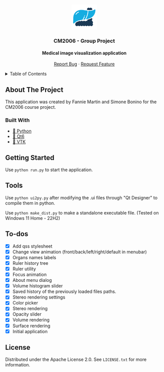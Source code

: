 <a name="readme-top"></a>

<!-- PROJECT LOGO -->
<br />
<div align="center">
    <img src="app\resources\icons\window\logo_512.png" alt="Logo" width="80" height="80">

<h3 align="center">CM2006 - Group Project</h3>

<h4 align="center">Medical image visualization application</h4>

<p align="center">
    <a href="https://github.com/electrogram-project/electrogram/issues">Report Bug</a>
    ·
    <a href="https://github.com/electrogram-project/electrogram/issues">Request Feature</a>
  </p>
</div>

<!-- TABLE OF CONTENTS -->
<details>
  <summary>Table of Contents</summary>
  <ol>
    <li>
      <a href="#about-the-project">About The Project</a>
      <ul>
        <li><a href="#built-with">Built With</a></li>
      </ul>
    </li>
    <li>
      <a href="#getting-started">Getting Started</a>
    </li>
    <li>
      <a href="#tools">Tools</a>
    </li>
    <li><a href="#to-dos">To-dos</a></li>
    <li><a href="#license">License</a></li>
</ol>
</details>

<!-- ABOUT THE PROJECT -->

## About The Project

This application was created by Fannie Martin and Simone Bonino for the CM2006 course project.

### Built With

- [🐍 Python](https://www.python.org/)
- [🎨 Qt6](https://pypi.org/project/PyQt6/)
- [🧊 VTK](https://vtk.org/)


<!-- GETTING STARTED -->

## Getting Started

Use `python run.py` to start the application.

## Tools

Use `python ui2py.py` after modifying the .ui files through "Qt Designer" to compile them in python.

Use `python make_dist.py` to make a standalone executable file. (Tested on Windows 11 Home - 22H2)

## To-dos

- [X] Add qss stylesheet
- [X] Change view animation (front/back/left/right/default in menubar)
- [X] Organs names labels
- [X] Ruler history tree
- [X] Ruler utility
- [X] Focus animation
- [X] About menu dialog
- [X] Volume histogram slider
- [X] Saved history of the previously loaded files paths.
- [X] Stereo rendering settings
- [X] Color picker
- [X] Stereo rendering
- [X] Opacity slider
- [X] Volume rendering
- [X] Surface rendering
- [x] Initial application

<!-- LICENSE -->

## License

Distributed under the Apache License 2.0. See `LICENSE.txt` for more
information.